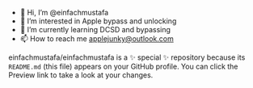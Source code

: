 - 👋 Hi, I’m @einfachmustafa
- 👀 I’m interested in Apple bypass and unlocking
- 🌱 I’m currently learning DCSD and bypassing
- 📫 How to reach me applejunky@outlook.com

einfachmustafa/einfachmustafa is a ✨ special ✨ repository because its `README.md` (this file) appears on your GitHub profile.
You can click the Preview link to take a look at your changes.
